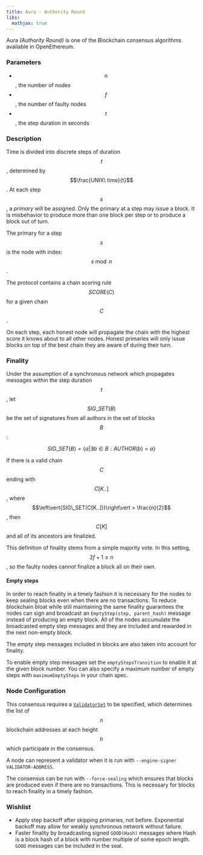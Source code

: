 ```yaml
---
title: Aura - Authority Round
libs:
  mathjax: true
---
```


Aura _(Authority Round)_ is one of the Blockchain consensus algorithms available in OpenEthereum.

### Parameters
  - $$n$$, the number of nodes
  - $$f$$, the number of faulty nodes
  - $$t$$, the step duration in seconds

### Description

Time is divided into discrete steps of duration $$t$$, determined by $$\frac{UNIX\ time}{t}$$. At each step $$s$$, a _primary_ will be assigned. Only the primary at a step may issue a block. It is misbehavior to produce more than one block per step or to produce a block out of turn.

The primary for a step $$s$$ is the node with index: $$s \bmod n$$.

The protocol contains a chain scoring rule $$SCORE(C)$$ for a given chain $$C$$.

On each step, each honest node will propagate the chain with the highest score it knows about to all other nodes. Honest primaries will only issue blocks on top of the best chain they are aware of during their turn.

### Finality

Under the assumption of a synchronous network which propagates messages within the step duration $$t$$, let $$SIG\_SET(B)$$ be the set of signatures from all authors in the set of blocks $$B$$:

$$SIG\_SET(B) = \left\{ a | \exists{b} \in B : AUTHOR(b) = a \right\}$$

If there is a valid chain $$C$$ ending with $$C[K..]$$, where $$\left\vert{SIG\_SET(C[K..])}\right\vert > \frac{n}{2}$$, then $$C[K]$$ and
all of its ancestors are finalized.

This definition of finality stems from a simple majority vote. In this setting, $$2f + 1 \leq n$$, so the faulty nodes cannot finalize a block all on their own.

#### Empty steps

In order to reach finality in a timely fashion it is necessary for the nodes to keep sealing blocks even when there are no transactions. 
To reduce blockchain bloat while still maintaining the same finality guarantees the nodes can sign and broadcast an `EmptyStep(step, parent_hash)` message instead of producing an empty block. All of the nodes accumulate the broadcasted empty step messages and they are included and rewarded in the next non-empty block.

The empty step messages included in blocks are also taken into account for finality.

To enable empty step messages set the `emptyStepsTransition` to enable it at the given block number. You can also specify a maximum number of empty steps with `maximumEmptySteps` in your chain spec.

### Node Configuration

This consensus requires a [`ValidatorSet`](Validator-Set) to be specified, which determines the list of $$n$$ blockchain addresses at each height $$h$$ which participate in the consensus.

A node can represent a validator when it is run with `--engine-signer VALIDATOR-ADDRESS`.

The consensus can be run with `--force-sealing` which ensures that blocks are produced even if there are no transactions. This is necessary for blocks to reach finality in a timely fashion.

### Wishlist

- Apply step backoff after skipping primaries, not before. Exponential backoff may allow for weakly synchronous network without failure.
- Faster finality by broadcasting signed `GOOD(Hash)` messages where Hash is a block hash of a block with number multiple of some epoch length. `GOOD` messages can be included in the seal.
